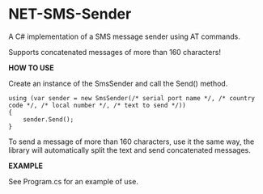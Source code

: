 NET-SMS-Sender
==============

A C# implementation of a SMS message sender using AT commands.

Supports concatenated messages of more than 160 characters!

**HOW TO USE**

Create an instance of the SmsSender and call the Send() method.

    using (var sender = new SmsSender(/* serial port name */, /* country code */, /* local number */, /* text to send */))
    {
        sender.Send();
    }

To send a message of more than 160 characters, use it the same way, the library will automatically split the text and send concatenated messages.

**EXAMPLE**

See Program.cs for an example of use.
